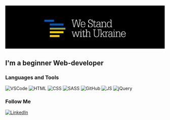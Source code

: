 [![Header](https://github.com/Maksym-Maleiev/Maksym-Maleiev/blob/main/assets/logo.jpg)](https://prytulafoundation.org/)

## I'm a beginner Web-developer

### Languages and Tools

![VSCode](https://img.shields.io/badge/Visual_Studio_Code-0078D4?style=for-the-badge&logo=visual%20studio%20code&logoColor=white)
![HTML](https://img.shields.io/badge/HTML5-E34F26?style=for-the-badge&logo=html5&logoColor=white)
![CSS](https://img.shields.io/badge/CSS3-1572B6?style=for-the-badge&logo=css3&logoColor=white)
![SASS](https://img.shields.io/badge/Sass-CC6699?style=for-the-badge&logo=sass&logoColor=white)
![GitHub](https://img.shields.io/badge/GitHub-100000?style=for-the-badge&logo=github&logoColor=white)
![JS](https://img.shields.io/badge/JavaScript-F7DF1E?style=for-the-badge&logo=javascript&logoColor=black)
![jQuery](https://img.shields.io/badge/jQuery-0769AD?style=for-the-badge&logo=jquery&logoColor=white)

### Follow Me

[![LinkedIn](https://img.shields.io/badge/LinkedIn-0077B5?style=for-the-badge&logo=linkedin&logoColor=white)](https://www.linkedin.com/in/%D0%BC%D0%B0%D0%BA%D1%81%D0%B8%D0%BC-%D0%BC%D0%B0%D0%BB%D0%B5%D0%B5%D0%B2-339869242/)
